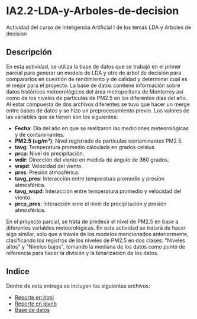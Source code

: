 # IA2.2-LDA-y-Arboles-de-decision
Actividad del curso de Inteligencia Artificial I de los temas LDA y Arboles de decision

## Descripción
En esta actividad, se utiliza la base de datos que se trabajó en el primer parcial para generar un modelo de LDA y otro de árbol de decisión para compararlos en cuestión de rendimiento y de calidad y determinar cual es el mejor para el proyecto. La base de datos contiene información sobre datos históricos meteorológicos del área metropolitana de Monterrey así como de los niveles de partículas de PM2.5 en los diferentes días del año. Al estar compuesta de dos archivos diferentes se tuvo que hacer un merge entre bases de datos y se hizo un preprocesamiento previo. Los valores de las variables que se tienen son los siguientes:

- **Fecha**: Día del año en que se realizaron las mediciones meteorológicas y de contaminantes.
- **PM2.5 (ug/m³)**: Nivel registrado de partículas contaminantes PM2.5.
- **tavg**: Temperatura promedio calculada en grados celsius.
- **prcp**: Nivel de precipitación.
- **wdir**: Dirección del viento en medida de ángulo de 360 grados.
- **wspd**: Velocidad del viento.
- **pres**: Presión atmosférica.
- **tavg_pres**: Interacción entre temperatura promedio y presión atmosférica.
- **tavg_wspd**: Interacción entre temperatura promedio y velocidad del viento.
- **prcp_pres**: Interacción enre el nivel de precipitación y presión atmosférica.
  
En el proyecto parcial, se trata de predecir el nivel de PM2.5 en base a diferentes variables meteorológicas. En esta actividad se tratará de hacer algo similar, solo que a través de los modelos mencionados anteriormente, clasificando los registros de los niveles de PM2.5 en dos clases: "Niveles altos" y "Niveles bajos", tomando la mediana de los datos como punto de referencia para hacer la división y la binarización de los datos.

## Indice
Dentro de esta entrega se incluyen los siguientes archivos:
- [Reporte en html](./A2_2_531712.html)
- [Reporte en ipynb](./A2_2_531712.ipynb)
- [Base de datos](./MeteoContDB.csv)
